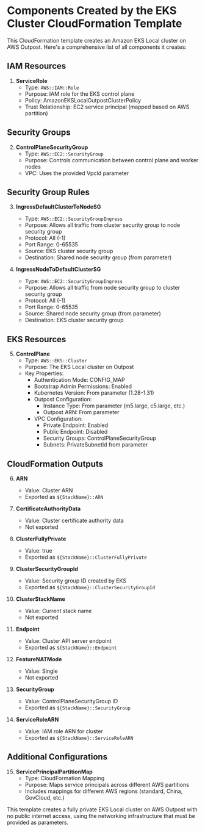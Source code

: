 # Components Created by the EKS Cluster CloudFormation Template

This CloudFormation template creates an Amazon EKS Local cluster on AWS Outpost. Here's a comprehensive list of all components it creates:

## IAM Resources

1. **ServiceRole**
   - Type: `AWS::IAM::Role`
   - Purpose: IAM role for the EKS control plane
   - Policy: AmazonEKSLocalOutpostClusterPolicy
   - Trust Relationship: EC2 service principal (mapped based on AWS partition)

## Security Groups

2. **ControlPlaneSecurityGroup**
   - Type: `AWS::EC2::SecurityGroup`
   - Purpose: Controls communication between control plane and worker nodes
   - VPC: Uses the provided VpcId parameter

## Security Group Rules

3. **IngressDefaultClusterToNodeSG**
   - Type: `AWS::EC2::SecurityGroupIngress`
   - Purpose: Allows all traffic from cluster security group to node security group
   - Protocol: All (-1)
   - Port Range: 0-65535
   - Source: EKS cluster security group
   - Destination: Shared node security group (from parameter)

4. **IngressNodeToDefaultClusterSG**
   - Type: `AWS::EC2::SecurityGroupIngress`
   - Purpose: Allows all traffic from node security group to cluster security group
   - Protocol: All (-1)
   - Port Range: 0-65535
   - Source: Shared node security group (from parameter)
   - Destination: EKS cluster security group

## EKS Resources

5. **ControlPlane**
   - Type: `AWS::EKS::Cluster`
   - Purpose: The EKS Local cluster on Outpost
   - Key Properties:
     - Authentication Mode: CONFIG_MAP
     - Bootstrap Admin Permissions: Enabled
     - Kubernetes Version: From parameter (1.28-1.31)
     - Outpost Configuration:
       - Instance Type: From parameter (m5.large, c5.large, etc.)
       - Outpost ARN: From parameter
     - VPC Configuration:
       - Private Endpoint: Enabled
       - Public Endpoint: Disabled
       - Security Groups: ControlPlaneSecurityGroup
       - Subnets: PrivateSubnetId from parameter

## CloudFormation Outputs

6. **ARN**
   - Value: Cluster ARN
   - Exported as `${StackName}::ARN`

7. **CertificateAuthorityData**
   - Value: Cluster certificate authority data
   - Not exported

8. **ClusterFullyPrivate**
   - Value: true
   - Exported as `${StackName}::ClusterFullyPrivate`

9. **ClusterSecurityGroupId**
   - Value: Security group ID created by EKS
   - Exported as `${StackName}::ClusterSecurityGroupId`

10. **ClusterStackName**
    - Value: Current stack name
    - Not exported

11. **Endpoint**
    - Value: Cluster API server endpoint
    - Exported as `${StackName}::Endpoint`

12. **FeatureNATMode**
    - Value: Single
    - Not exported

13. **SecurityGroup**
    - Value: ControlPlaneSecurityGroup ID
    - Exported as `${StackName}::SecurityGroup`

14. **ServiceRoleARN**
    - Value: IAM role ARN for cluster
    - Exported as `${StackName}::ServiceRoleARN`

## Additional Configurations

15. **ServicePrincipalPartitionMap**
    - Type: CloudFormation Mapping
    - Purpose: Maps service principals across different AWS partitions
    - Includes mappings for different AWS regions (standard, China, GovCloud, etc.)

This template creates a fully private EKS Local cluster on AWS Outpost with no public internet access, using the networking infrastructure that must be provided as parameters.
